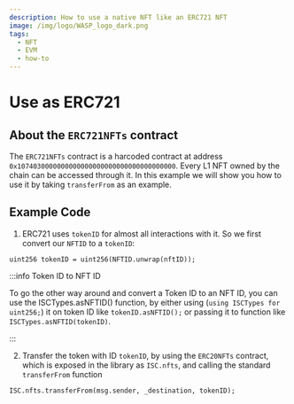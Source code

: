 ```yaml
---
description: How to use a native NFT like an ERC721 NFT
image: /img/logo/WASP_logo_dark.png
tags:
  - NFT
  - EVM
  - how-to
---
```


# Use as ERC721
## About the `ERC721NFTs` contract

The `ERC721NFTs` contract is a harcoded contract at address `0x1074030000000000000000000000000000000000`. Every L1 NFT owned by the chain can be accessed through it. In this example we will show you how to use it by taking `transferFrom`  as an example.

## Example Code

1. ERC721 uses `tokenID` for almost all interactions with it. So we first convert our `NFTID` to a `tokenID`:

```solidity
uint256 tokenID = uint256(NFTID.unwrap(nftID));
```

:::info Token ID to NFT ID

To go the other way around and convert a Token ID to an NFT ID, you can use the ISCTypes.asNFTID() function, by either using (`using ISCTypes for uint256;`) it on token ID like `tokenID.asNFTID();` or passing it to function like `ISCTypes.asNFTID(tokenID)`.

:::

2. Transfer the token with ID `tokenID`, by using the `ERC20NFTs` contract, which is exposed in the library as `ISC.nfts`, and calling the standard `transferFrom` function

```solidity
ISC.nfts.transferFrom(msg.sender, _destination, tokenID);
```

